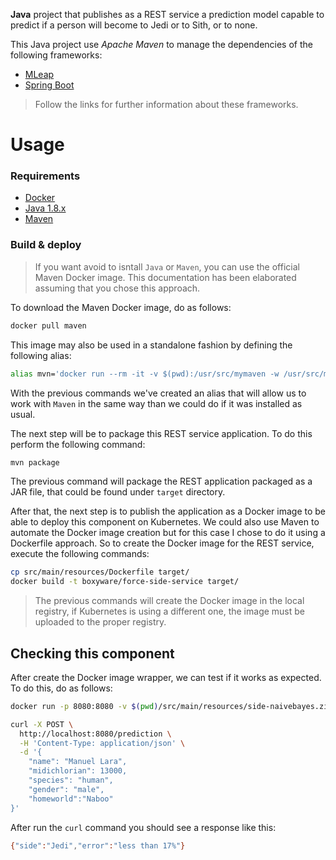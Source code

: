 **Java** project that publishes as a REST service a prediction model capable to predict if a person will become to Jedi or to Sith, or to none.

This Java project use *Apache Maven* to manage the dependencies of the following frameworks:
* [MLeap](http://mleap-docs.combust.ml/)
* [Spring Boot](https://spring.io/projects/spring-boot)

>Follow the links for further information about these frameworks.

# Usage

### Requirements

* [Docker](https://docs.docker.com/install/)
* [Java 1.8.x](https://docs.oracle.com/javase/8/docs/technotes/guides/install/install_overview.html)
* [Maven](https://maven.apache.org/install.html)

### Build & deploy

> If you want avoid to isntall ```Java``` or ```Maven```, you can use the official Maven Docker image. This documentation has been elaborated assuming that you chose this approach.

To download the Maven Docker image, do as follows:

```sh
docker pull maven
```

This image may also be used in a standalone fashion by defining the following alias:

```sh
alias mvn='docker run --rm -it -v $(pwd):/usr/src/mymaven -w /usr/src/mymaven maven mvn'
```

With the previous commands we've created an alias that will allow us to work with ```Maven``` in the same way than we could do if it was installed as usual.

The next step will be to package this REST service application. To do this perform the following command:

```sh
mvn package
```

The previous command will package the REST application packaged as a JAR file, that could be found under ```target``` directory.

After that, the next step is to publish the application as a Docker image to be able to deploy this component on Kubernetes. We could also use Maven to automate the Docker image creation but for this case I chose to do it using a Dockerfile approach. So to create the Docker image for the REST service, execute the following commands:

```sh
cp src/main/resources/Dockerfile target/
docker build -t boxyware/force-side-service target/
```

>The previous commands will create the Docker image in the local registry, if Kubernetes is using a different one, the image must be uploaded to the proper registry.

## Checking this component

After create the Docker image wrapper, we can test if it works as expected. To do this, do as follows:

```sh
docker run -p 8080:8080 -v $(pwd)/src/main/resources/side-naivebayes.zip:/models/force/side-naivebayes.zip boxyware/force-side-service

curl -X POST \
  http://localhost:8080/prediction \
  -H 'Content-Type: application/json' \
  -d '{
	"name": "Manuel Lara",
	"midichlorian": 13000,
	"species": "human",
	"gender": "male",
	"homeworld":"Naboo"
}'
```

After run the ```curl``` command you should see a response like this:

```sh
{"side":"Jedi","error":"less than 17%"}
```